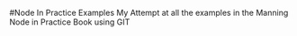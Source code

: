 #Node In Practice Examples
My Attempt at all the examples in the Manning Node in Practice Book using GIT
